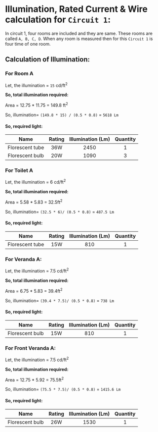 # Illumination, Rated Current & Wire calculation for `Circuit 1`:

In circuit 1, four rooms are included and they are same. These rooms are called `A, B, C, D`. When any room is measured then for this `Circuit 1` is four time of one room.

Calculation of Illumination:
----------------------------

### For Room A

Let, the illumination = `15` cd/ft<sup>2</sup>

**So, total illumination required:**

Area = 12.75 * 11.75 = 149.8 ft<sup>2</sup>

So, illumination= `(149.8 * 15) / (0.5 * 0.8)` = `5618 Lm`

#### So, required light:

|       Name      | Rating | Illumination (Lm) | Quantity |
|:---------------:|:------:|:-----------------:|:--------:|
| Florescent tube |   36W  |        2450       |     1    |
| Florescent bulb |   20W  |        1090       |     3    |

### For Toilet A

Let, the illumination = 6 cd/ft<sup>2</sup>

**So, total illumination required:**

Area = 5.58 * 5.83 = 32.5ft<sup>2</sup>

So, illumination= `(32.5 * 6)/ (0.5 * 0.8)` = `487.5 Lm`

#### So, required light:

|       Name      | Rating | Illumination (Lm) | Quantity |
|:---------------:|:------:|:-----------------:|:--------:|
| Florescent tube |   15W  |        810        |     1    |

### For Veranda A:

Let, the illumination = 7.5 cd/ft<sup>2</sup>

**So, total illumination required:**

Area = 6.75 * 5.83 = 39.4ft<sup>2</sup>

So, illumination= `(39.4 * 7.5)/ (0.5 * 0.8)` = `738 Lm`

#### So, required light:

|       Name      | Rating | Illumination (Lm) | Quantity |
|:---------------:|:------:|:-----------------:|:--------:|
| Florescent bulb |   15W  |        810        |     1    |

### For Front Veranda A:

Let, the illumination = 7.5 cd/ft<sup>2</sup>

**So, total illumination required:**

Area = 12.75 * 5.92 = 75.5ft<sup>2</sup>

So, illumination= `(75.5 * 7.5)/ (0.5 * 0.8)` = `1415.6 Lm`

#### So, required light:

|       Name      | Rating | Illumination (Lm) | Quantity |
|:---------------:|:------:|:-----------------:|:--------:|
| Florescent bulb |   26W  |        1530       |     1    |


